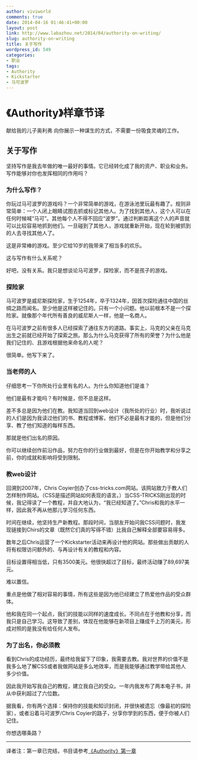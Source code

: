 ```yaml
---
author: viviworld
comments: true
date: 2014-04-16 01:46:41+00:00
layout: post
link: http://www.labazhou.net/2014/04/authority-on-writing/
slug: authority-on-writing
title: 关于写作
wordpress_id: 549
categories:
- 职业
tags:
- Authority
- Kickstarter
- 马可波罗
---
```


# 《Authority》样章节译


献给我的儿子奥利弗
向你展示一种谋生的方式，不需要一份吸食灵魂的工作。


## 关于写作


坚持写作是我去年做的唯一最好的事情。它已经转化成了我的资产、职业和业务。写作能够对你也发挥相同的作用吗？


### 为什么写作？


你玩过马可波罗的游戏吗？一个非常简单的游戏，在游泳池里玩最有趣了。规则非常简单：一个人闭上眼睛试图去抓或标记其他人。为了找到其他人，这个人可以在任何时候喊“马可”。其他每个人不得不回应“波罗”。通过判断距离这个人的声音就可以比较容易地抓到他们。一旦碰到了其他人，游戏就重新开始，现在轮到被抓到的人去寻找其他人了。

这是非常棒的游戏。至少它给10岁的我带来了相当多的欢乐。

这与写作有什么关系呢？

好吧，没有关系。我只是想谈论马可波罗，探险家，而不是孩子的游戏。


### 探险家


马可波罗是威尼斯探险家，生于1254年，卒于1324年，因首次探险通往中国的丝绸之路而闻名。至少他是这样被记住的。只有一个小问题。他以前根本不是一个探险家。就像那个年代所有善良的威尼斯人一样，他是一名商人。

在马可波罗之前有很多人已经探索了通往东方的道路。事实上，马克的父亲在马克出生之前就已经开始了探索之旅。那么为什么马克获得了所有的荣誉？为什么他是我们记住的、且游戏根据他来命名的人呢？

很简单。他写下来了。


### 当老师的人


仔细思考一下你所处行业里有名的人。为什么你知道他们是谁？

他们是最有才能吗？有时候是，但不总是这样。

差不多总是因为他们在教。我知道当回到web设计（我所处的行业）时，我听说过的人们是因为我读过他们的书、教程或博客。他们不必是最有才能的，但是他们分享、教了他们知道的每样东西。

那就是他们出名的原因。

你可以继续创作前沿作品，努力在你的行业做到最好，但是在你开始教学和分享之前，你的成就和影响将受到限制。


### 教web设计


回溯到2007年，Chris Coyier创办了css-tricks.com网站。该网站致力于教人们怎样制作网站。（CSS是描述网站如何表现的语言。）当CSS-TRICKS刚出现的时候，我记得读了一个教程，并自大地认为，“我已经知道了。”Chris和我的水平一样，因此我不再从他那儿学习任何东西。

时间在继续，他坚持生产新教程。那段时间，当朋友开始问我CSS问题时，我发现链接到Chirs的文章（既然它们真的写得不错）比我自己解释全部要容易得多。

数年之后Chris运营了一个Kickstarter活动来再设计他的网站。那些做出贡献的人将有权限访问额外的、与再设计有关的教程和内容。

目标设置得相当低，只有3500美元。他很快超过了目标，最终活动赚了89,697美元。

难以置信。

重点是他做了相对容易的事情，所有这些是因为他已经建立了热爱他作品的受众群体。

他和我在同一个起点，我们的技能以同样的速度成长。不同点在于他教和分享，而我只是自己学习。这导致了差别，体现在他能够在新项目上赚成千上万的美元，形成对照的是我没有给任何人发布。


### 为了出名，你必须教


看到Chris的成功经历，最终给我留下了印象，我需要去教。我对世界的价值不是我多么地了解CSS或者我做网站是多么地效率，而是我能够通过教学带给其他人多少价值。

因此我开始写我自己的教程，建立我自己的受众。一年内我发布了两本电子书，并从中获利超过了六位数。

据我看，你有两个选择：保持你的技能和知识封闭，并很快被遗忘（像最初的探险家），或者沿着马可波罗/Chris Coyier的路子，分享你学到的东西，便于你被人们记住。

你想选哪条路？

--------------

译者注：第一章已完结，书目请参考[《Authority》第一章](http://www.labazhou.net/authority/)
